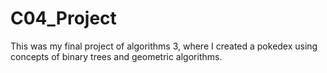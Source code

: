 # C04_Project
This was my final project of algorithms 3, where I created a pokedex using concepts of binary trees and geometric algorithms.
